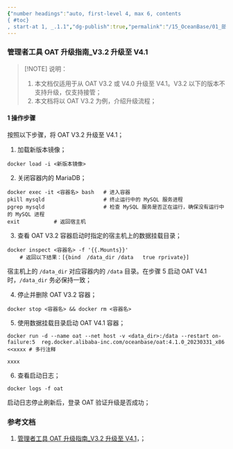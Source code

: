 ```yaml
---
{"number headings":"auto, first-level 4, max 6, contents
{ #toc}
, start-at 1, _.1.1","dg-publish":true,"permalink":"/15_OceanBase/01_部署 OceanBase 数据库/部署，管理 OAT/管理者工具 OAT 升级指南_V3.2 升级至 V4.1/","dgPassFrontmatter":true}
---
```



### 管理者工具 OAT 升级指南_V3.2 升级至 V4.1

> [!NOTE] 说明：
> 1. 本文档仅适用于从 OAT V3.2 或 V4.0 升级至 V4.1。V3.2 以下的版本不支持升级，仅支持接管；
> 2. 本文档将以 OAT V3.2 为例，介绍升级流程；

#### 1 操作步骤

按照以下步骤，将 OAT V3.2 升级至 V4.1；

1.  加载新版本镜像；
```shell
docker load -i <新版本镜像> 
```


2.  关闭容器内的 MariaDB；
```shell
docker exec -it <容器名> bash   # 进入容器
pkill mysqld                   # 终止运行中的 MySQL 服务进程
pgrep mysqld                   # 检查 MySQL 服务是否正在运行，确保没有运行中的 MySQL 进程
exit           # 返回宿主机
```


3.  查看 OAT V3.2 容器启动时指定的宿主机上的数据挂载目录；
```shell
docker inspect <容器名> -f '{{.Mounts}}'
	# 返回以下结果：[{bind  /data_dir /data   true rprivate}]
```

宿主机上的 `/data_dir` 对应容器内的 `/data` 目录。在步骤 5 启动 OAT V4.1 时，`/data_dir` 务必保持一致；


4.  停止并删除 OAT V3.2 容器；
```shell
docker stop <容器名> && docker rm <容器名>
```


5.  使用数据挂载目录启动 OAT V4.1 容器；
```shell
docker run -d --name oat --net host -v <data_dir>:/data --restart on-failure:5  reg.docker.alibaba-inc.com/oceanbase/oat:4.1.0_20230331_x86
<<xxxx # 多行注释
	
xxxx
```


6.  查看启动日志；
```shell
docker logs -f oat
```

启动日志停止刷新后，登录 OAT 验证升级是否成功；


### 参考文档
1. [管理者工具 OAT 升级指南_V3.2 升级至 V4.1](https://www.oceanbase.com/docs/enterprise-oat-doc-cn-10000000001755763)，；


